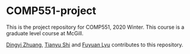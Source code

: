 # COMP551-project

This is the project repository for COMP551, 2020 Winter. This course is a graduate level course at McGill.

[Dingyi Zhuang](https://github.com/ZhuangDingyi), [Tianyu Shi](https://github.com/SHITIANYU-hue) and [Fuyuan Lyu](https://github.com/silentspring2) contributes to this repository.
